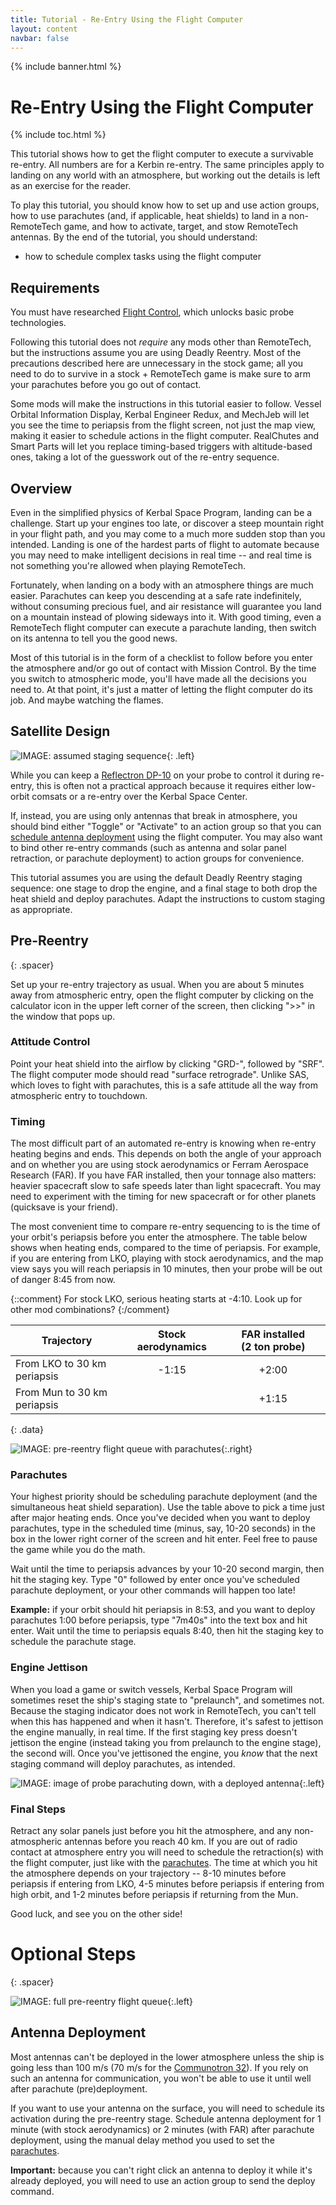 ```yaml
---
title: Tutorial - Re-Entry Using the Flight Computer
layout: content
navbar: false
---
```


{% include banner.html %}

# Re-Entry Using the Flight Computer

{% include toc.html %}

This tutorial shows how to get the flight computer to execute a survivable re-entry. All numbers are for a Kerbin re-entry. The same principles apply to landing on any world with an atmosphere, but working out the details is left as an exercise for the reader.

To play this tutorial, you should know how to set up and use action groups, how to use parachutes (and, if applicable, heat shields) to land in a non-RemoteTech game, and how to activate, target, and stow RemoteTech antennas. By the end of the tutorial, you should understand:

* how to schedule complex tasks using the flight computer

## Requirements

You must have researched [Flight Control](http://wiki.kerbalspaceprogram.com/wiki/Flight_Control), which unlocks basic probe technologies.

Following this tutorial does not *require* any mods other than RemoteTech, but the instructions assume you are using Deadly Reentry. Most of the precautions described here are unnecessary in the stock game; all you need to do to survive in a stock + RemoteTech game is make sure to arm your parachutes before you go out of contact.

Some mods will make the instructions in this tutorial easier to follow. Vessel Orbital Information Display, Kerbal Engineer Redux, and MechJeb will let you see the time to periapsis from the flight screen, not just the map view, making it easier to schedule actions in the flight computer. RealChutes and Smart Parts will let you replace timing-based triggers with altitude-based ones, taking a lot of the guesswork out of the re-entry sequence.

## Overview

Even in the simplified physics of Kerbal Space Program, landing can be a challenge. Start up your engines too late, or discover a steep mountain right in your flight path, and you may come to a much more sudden stop than you intended. Landing is one of the hardest parts of flight to automate because you may need to make intelligent decisions in real time -- and real time is not something you're allowed when playing RemoteTech.

Fortunately, when landing on a body with an atmosphere things are much easier. Parachutes can keep you descending at a safe rate indefinitely, without consuming precious fuel, and air resistance will guarantee you land on a mountain instead of plowing sideways into it. With good timing, even a RemoteTech flight computer can execute a parachute landing, then switch on its antenna to tell you the good news.

Most of this tutorial is in the form of a checklist to follow before you enter the atmosphere and/or go out of contact with Mission Control. By the time you switch to atmospheric mode, you'll have made all the decisions you need to. At that point, it's just a matter of letting the flight computer do its job. And maybe watching the flames.

## Satellite Design

![IMAGE: assumed staging sequence](staging.png){: .left}

While you can keep a [Reflectron DP-10](../../guide/parts/#reflectron-dp-10) on your probe to control it during re-entry, this is often not a practical approach because it requires either low-orbit comsats or a re-entry over the Kerbal Space Center.

If, instead, you are using only antennas that break in atmosphere, you should bind either "Toggle" or "Activate" to an action group so that you can [schedule antenna deployment](#antenna-deployment) using the flight computer. You may also want to bind other re-entry commands (such as antenna and solar panel retraction, or parachute deployment) to action groups for convenience.

This tutorial assumes you are using the default Deadly Reentry staging sequence: one stage to drop the engine, and a final stage to both drop the heat shield and deploy parachutes. Adapt the instructions to custom staging as appropriate.

## Pre-Reentry
{: .spacer}

Set up your re-entry trajectory as usual. When you are about 5 minutes away from atmospheric entry, open the flight computer by clicking on the calculator icon in the upper left corner of the screen, then clicking ">>" in the window that pops up.

### Attitude Control

Point your heat shield into the airflow by clicking "GRD-", followed by "SRF". The flight computer mode should read "surface retrograde". Unlike SAS, which loves to fight with parachutes, this is a safe attitude all the way from atmospheric entry to touchdown.

### Timing

The most difficult part of an automated re-entry is knowing when re-entry heating begins and ends. This depends on both the angle of your approach and on whether you are using stock aerodynamics or Ferram Aerospace Research (FAR). If you have FAR installed, then your tonnage also matters: heavier spacecraft slow to safe speeds later than light spacecraft. You may need to experiment with the timing for new spacecraft or for other planets (quicksave is your friend).

The most convenient time to compare re-entry sequencing to is the time of your orbit's periapsis before you enter the atmosphere. The table below shows when heating ends, compared to the time of periapsis. For example, if you are entering from LKO, playing with stock aerodynamics, and the map view says you will reach periapsis in 10 minutes, then your probe will be out of danger 8:45 from now.

{::comment}
For stock LKO, serious heating starts at -4:10. Look up for other mod combinations?
{:/comment}

Trajectory                       | Stock aerodynamics | FAR installed (2&nbsp;ton probe)
---------------------------------|:------------------:|:-------------------------:
From LKO to 30&nbsp;km periapsis |  -1:15             | +2:00
From Mun to 30&nbsp;km periapsis |                    | +1:15
{: .data}

![IMAGE: pre-reentry flight queue with parachutes](preflight_1.png){:.right}

### Parachutes

Your highest priority should be scheduling parachute deployment (and the simultaneous heat shield separation). Use the table above to pick a time just after major heating ends. Once you've decided when you want to deploy parachutes, type in the scheduled time (minus, say, 10-20 seconds) in the box in the lower right corner of the screen and hit enter. Feel free to pause the game while you do the math.

Wait until the time to periapsis advances by your 10-20 second margin, then hit the staging key. Type "0" followed by enter once you've scheduled parachute deployment, or your other commands will happen too late!

**Example:** if your orbit should hit periapsis in 8:53, and you want to deploy parachutes 1:00 before periapsis, type "7m40s" into the text box and hit enter. Wait until the time to periapsis equals 8:40, then hit the staging key to schedule the parachute stage.

### Engine Jettison

When you load a game or switch vessels, Kerbal Space Program will sometimes reset the ship's staging state to "prelaunch", and sometimes not. Because the staging indicator does not work in RemoteTech, you can't tell when this has happened and when it hasn't. Therefore, it's safest to jettison the engine manually, in real time. If the first staging key press doesn't jettison the engine (instead taking you from prelaunch to the engine stage), the second will. Once you've jettisoned the engine, you *know* that the next staging command will deploy parachutes, as intended.

![IMAGE: image of probe parachuting down, with a deployed antenna](chute.png "Benefits of a good re-entry queue."){:.left}

### Final Steps

Retract any solar panels just before you hit the atmosphere, and any non-atmospheric antennas before you reach 40 km. If you are out of radio contact at atmosphere entry you will need to schedule the retraction(s) with the flight computer, just like with the [parachutes](#parachutes). The time at which you hit the atmosphere depends on your trajectory -- 8-10 minutes before periapsis if entering from LKO, 4-5 minutes before periapsis if entering from high orbit, and 1-2 minutes before periapsis if returning from the Mun.

Good luck, and see you on the other side!

# Optional Steps
{: .spacer}

![IMAGE: full pre-reentry flight queue](preflight_2.png){:.left}

## Antenna Deployment

Most antennas can't be deployed in the lower atmosphere unless the ship is going less than 100 m/s (70 m/s for the [Communotron 32](../../guide/parts/#communotron-32)). If you rely on such an antenna for communication, you won't be able to use it until well after parachute (pre)deployment. 

If you want to use your antenna on the surface, you will need to schedule its activation during the pre-reentry stage. Schedule antenna deployment for 1 minute (with stock aerodynamics) or 2 minutes (with FAR) after parachute deployment, using the manual delay method you used to set the [parachutes](#parachutes).

**Important:** because you can't right click an antenna to deploy it while it's already deployed, you will need to use an action group to send the deploy command.
